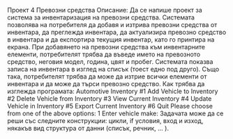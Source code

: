 Проект 4 Превозни средства
Описание:
Да се напише проект за система за инвентаризация на превозни средства. Системата
позволява на потребителя да добавя и изтрива превозни средства от инвентара, да
преглежда инвентара, да актуализира превозно средство в инвентара и да експортира
текущия инвентар, като го принтира на екрана. При добавянето на превозни средства
към инвентарните елементи, потребителят трябва да въведе името на превозното
средство, неговия модел, година, цвят и пробег. Системата показва записа на инвентара
в изглед на списък (тоест едно под друго). Също така, потребителят трябва да може да
изтрие всички елементи от инвентара и да може да търси превозно средство.
Как трябва да изглежда програмата:
Automotive Inventory
#1 Add Vehicle to Inventory
#2 Delete Vehicle from Inventory
#3 View Current Inventory
#4 Update Vehicle in Inventory
#5 Export Current Inventory
#6 Quit
Please choose from one of the above options: 1
Enter vehicle make:
Задачата може да се реши със следните конструкции: цикли, if условия, вход и изход,
някакъв вид структура от данни (списък, речник, ... ).